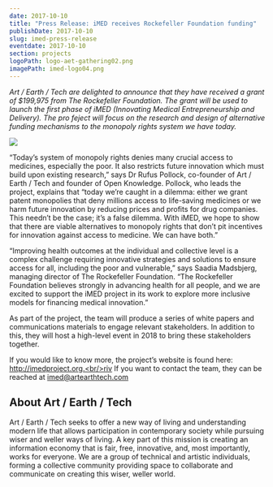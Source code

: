 ```yaml
---
date: 2017-10-10
title: "Press Release: iMED receives Rockefeller Foundation funding"
publishDate: 2017-10-10
slug: imed-press-release
eventdate: 2017-10-10
section: projects
logoPath: logo-aet-gathering02.png
imagePath: imed-logo04.png
---
```


*Art / Earth / Tech are delighted to announce that they have received a grant of $199,975 from The Rockefeller Foundation. The grant will be used to launch the first phase of iMED (Innovating Medical Entrepreneurship and Delivery). The pro feject will focus on the research and design of alternative funding mechanisms to the monopoly rights system we have today.*



<img src="/images/imed_logo.jpg">


“Today’s system of monopoly rights denies many crucial access to medicines, especially the poor. It also restricts future innovation which must build upon existing research,” says Dr Rufus Pollock, co-founder of Art / Earth / Tech and founder of Open Knowledge. Pollock, who leads the project, explains that “today we’re caught in a dilemma: either we grant patent monopolies that deny millions access to life-saving medicines or we harm future innovation by reducing prices and profits for drug companies. This needn’t be the case; it’s a false dilemma. With iMED, we hope to show that there are viable alternatives to monopoly rights that don’t pit incentives for innovation against access to medicine. We can have both.”

“Improving health outcomes at the individual and collective level is a complex challenge requiring innovative strategies and solutions to ensure access for all, including the poor and vulnerable,” says Saadia Madsbjerg, managing director of The Rockefeller Foundation. “The Rockefeller Foundation believes strongly in advancing health for all people, and we are excited to support the iMED project in its work to explore more inclusive models for financing medical innovation.”

As part of the project, the team will produce a series of white papers and communications materials to engage relevant stakeholders. In addition to this, they will host a high-level event in 2018 to bring these stakeholders together.

If you would like to know more, the project’s website is found here: http://imedproject.org.<br/>riv
If you want to contact the team, they can be reached at imed@artearthtech.com

## About Art / Earth / Tech

Art / Earth / Tech seeks to offer a new way of living and understanding modern life that allows participation in contemporary society while pursuing wiser and weller ways of living. A key part of this mission is creating an information economy that is fair, free, innovative, and, most importantly, works for everyone. We are a group of technical and artistic individuals, forming a collective community providing space to collaborate and communicate on creating this wiser, weller world.
